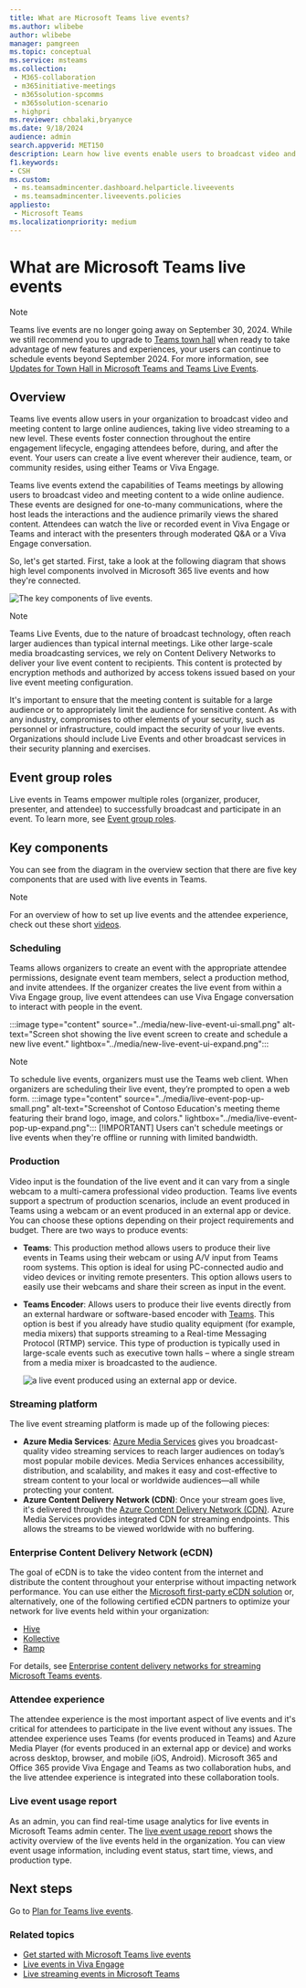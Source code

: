 ```yaml
---
title: What are Microsoft Teams live events?
ms.author: wlibebe
author: wlibebe
manager: pamgreen
ms.topic: conceptual
ms.service: msteams
ms.collection: 
 - M365-collaboration
 - m365initiative-meetings
 - m365solution-spcomms
 - m365solution-scenario
 - highpri
ms.reviewer: chbalaki,bryanyce
ms.date: 9/18/2024
audience: admin
search.appverid: MET150
description: Learn how live events enable users to broadcast video and content too large online audiences in Teams, Viva Engage, and Stream.
f1.keywords: 
- CSH
ms.custom:
 - ms.teamsadmincenter.dashboard.helparticle.liveevents
 - ms.teamsadmincenter.liveevents.policies
appliesto: 
 - Microsoft Teams
ms.localizationpriority: medium
---
```


# What are Microsoft Teams live events

> [!NOTE]
> Teams live events are no longer going away on September 30, 2024. While we still recommend you to upgrade to [Teams town hall](../plan-town-halls.md) when ready to take advantage of new features and experiences, your users can continue to schedule events beyond September 2024. For more information, see [Updates for Town Hall in Microsoft Teams and Teams Live Events](https://techcommunity.microsoft.com/t5/microsoft-teams-blog/extension-for-teams-live-events-retirement/ba-p/4148352).

## Overview

Teams live events allow users in your organization to broadcast video and meeting content to large online audiences, taking live video streaming to a new level. These events foster connection throughout the entire engagement lifecycle, engaging attendees before, during, and after the event. Your users can create a live event wherever their audience, team, or community resides, using either Teams or Viva Engage.

Teams live events extend the capabilities of Teams meetings by allowing users to broadcast video and meeting content to a wide online audience. These events are designed for one-to-many communications, where the host leads the interactions and the audience primarily views the shared content. Attendees can watch the live or recorded event in Viva Engage or Teams and interact with the presenters through moderated Q&A or a Viva Engage conversation.

So, let's get started. First, take a look at the following diagram that shows high level components involved in Microsoft 365 live events and how they're connected.

![The key components of live events.](../media/live-events-flow-diagram.png "Key components of live events, scheduling, production, certified third-party eCDN providers")

> [!NOTE]
> Teams Live Events, due to the nature of broadcast technology, often reach larger audiences than typical internal meetings. Like other large-scale media broadcasting services, we rely on Content Delivery Networks to deliver your live event content to recipients. This content is protected by encryption methods and authorized by access tokens issued based on your live event meeting configuration.
>
> It's important to ensure that the meeting content is suitable for a large audience or to appropriately limit the audience for sensitive content. As with any industry, compromises to other elements of your security, such as personnel or infrastructure, could impact the security of your live events. Organizations should include Live Events and other broadcast services in their security planning and exercises.

## Event group roles

Live events in Teams empower multiple roles (organizer, producer, presenter, and attendee) to successfully broadcast and participate in an event. To learn more, see [Event group roles](https://support.office.com/article/get-started-with-microsoft-teams-live-events-d077fec2-a058-483e-9ab5-1494afda578a?ui=en-US&rs=en-US&ad=US#bkmk_roles).

## Key components

You can see from the diagram in the overview section that there are five key components that are used with live events in Teams.

> [!NOTE]
> For an overview of how to set up live events and the attendee experience, check out these short [videos](https://support.office.com/article/video-plan-and-schedule-a-live-event-f92363a0-6d98-46d2-bdd9-f2248075e502).

### Scheduling

Teams allows organizers to create an event with the appropriate attendee permissions, designate event team members, select a production method, and invite attendees. If the organizer creates the live event from within a Viva Engage group, live event attendees can use Viva Engage conversation to interact with people in the event.

:::image type="content" source="../media/new-live-event-ui-small.png" alt-text="Screen shot showing the live event screen to create and schedule a new live event." lightbox="../media/new-live-event-ui-expand.png":::

> [!NOTE]
> To schedule live events, organizers must use the Teams web client. When organizers are scheduling their live event, they’re prompted to open a web form.
> :::image type="content" source="../media/live-event-pop-up-small.png" alt-text="Screenshot of Contoso Education's meeting theme featuring their brand logo, image, and colors." lightbox="../media/live-event-pop-up-expand.png":::
> [!IMPORTANT]
> Users can't schedule meetings or live events when they're offline or running with limited bandwidth.

### Production

Video input is the foundation of the live event and it can vary from a single webcam to a multi-camera professional video production. Teams live events support a spectrum of production scenarios, include an event produced in Teams using a webcam or an event produced in an external app or device. You can choose these options depending on their project requirements and budget. There are two ways to produce events:

- **Teams**: This production method allows users to produce their live events in Teams using their webcam or using A/V input from Teams room systems. This option is ideal for using PC-connected audio and video devices or inviting remote presenters. This option allows users to easily use their webcams and share their screen as input in the event.

- **Teams Encoder**: Allows users to produce their live events directly from an external hardware or software-based encoder with [Teams](../teams-stream-overview.md). This option is best if you already have studio quality equipment (for example, media mixers) that supports streaming to a Real-time Messaging Protocol (RTMP) service. This type of production is typically used in large-scale events such as executive town halls – where a single stream from a media mixer is broadcasted to the audience.

  ![a live event produced using an external app or device.](../media/teams-live-events-external-encoder.png "Screen shot showing a live event that's produced by using the external app or device production method")

### Streaming platform

The live event streaming platform is made up of the following pieces:

- **Azure Media Services**: [Azure Media Services](/azure/media-services/previous/) gives you broadcast-quality video streaming services to reach larger audiences on today’s most popular mobile devices. Media Services enhances accessibility, distribution, and scalability, and makes it easy and cost-effective to stream content to your local or worldwide audiences—all while protecting your content.
- **Azure Content Delivery Network (CDN)**: Once your stream goes live, it's delivered through the [Azure Content Delivery Network (CDN)](/azure/cdn/). Azure Media Services provides integrated CDN for streaming endpoints. This allows the streams to be viewed worldwide with no buffering.

### Enterprise Content Delivery Network (eCDN)

The goal of eCDN is to take the video content from the internet and distribute the content throughout your enterprise without impacting network performance. You can use either the [Microsoft first-party eCDN solution](/ecdn) or, alternatively, one of the following certified eCDN partners to optimize your network for live events held within your organization:

- [Hive](https://www.hivestreaming.com/partners/integration-partners/microsoft/)
- [Kollective](https://kollective.com/ecdn-solutions/microsoft-live-events/)
- [Ramp](https://rampecdn.com)

For details, see [Enterprise content delivery networks for streaming Microsoft Teams events](../streaming-ecdn-enterprise-content-delivery-network.md).

### Attendee experience

The attendee experience is the most important aspect of live events and it's critical for attendees to participate in the live event without any issues. The attendee experience uses Teams (for events produced in Teams) and Azure Media Player (for events produced in an external app or device) and works across desktop, browser, and mobile (iOS, Android). Microsoft 365 and Office 365 provide Viva Engage and Teams as two collaboration hubs, and the live attendee experience is integrated into these collaboration tools.

### Live event usage report

As an admin, you can find real-time usage analytics for live events in Microsoft Teams admin center. The [live event usage report](../teams-analytics-and-reports/teams-live-event-usage-report.md) shows the activity overview of the live events held in the organization. You can view event usage information, including event status, start time, views, and production type.

## Next steps

Go to [Plan for Teams live events](plan-for-teams-live-events.md).

### Related topics

- [Get started with Microsoft Teams live events](https://support.office.com/article/d077fec2-a058-483e-9ab5-1494afda578a)
- [Live events in Viva Engage](https://support.office.com/article/live-events-in-yammer-4ece0ee2-c268-4636-bf2a-16e454befe57)
- [Live streaming events in Microsoft Teams](../teams-stream-overview.md)
